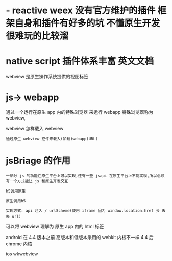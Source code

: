 # - reactive weex 没有官方维护的插件 框架自身和插件有好多的坑 不懂原生开发 很难玩的比较溜

# native script 插件体系丰富 英文文档

webview 是原生操作系统提供的视图标签

# js-> webapp

通过一个运行在原生 app 内的特殊浏览器 来运行 webapp 特殊浏览器称为 webview,

webview 怎样载入 webview

    通过原生 webview 控件来载入(加载)webapp(URL)

# jsBriage 的作用

    一部分 js 的功能在原生平台上可以实现,还有一些 jsapi 在原生平台上不能实现,所以必须有一个方式能让 js 和原生开发交互

    h5调用原生

    原生调用h5

    实现方式: api 注入 / urlScheme(使用 iframe 因为 window.location.href 会 丢失 url)

可以将 webview 理解为 原生 app 内的 html 标签

android 在 4.4 版本之前 高版本和低版本采用的 webkit 内核不一样 4.4 后 chrome 内核

ios wkwebview
